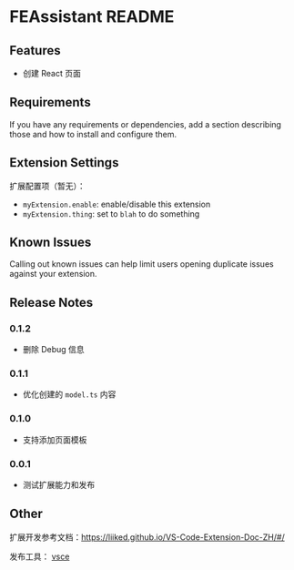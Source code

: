 # FEAssistant README

## Features

- 创建 React 页面

## Requirements

If you have any requirements or dependencies, add a section describing those and how to install and configure them.

## Extension Settings

扩展配置项（暂无）：

* `myExtension.enable`: enable/disable this extension
* `myExtension.thing`: set to `blah` to do something

## Known Issues

Calling out known issues can help limit users opening duplicate issues against your extension.

## Release Notes

### 0.1.2

- 删除 Debug 信息

### 0.1.1

- 优化创建的 `model.ts` 内容

### 0.1.0

- 支持添加页面模板

### 0.0.1

- 测试扩展能力和发布

## Other

扩展开发参考文档：https://liiked.github.io/VS-Code-Extension-Doc-ZH/#/

发布工具： [vsce](https://github.com/Microsoft/vsce)
